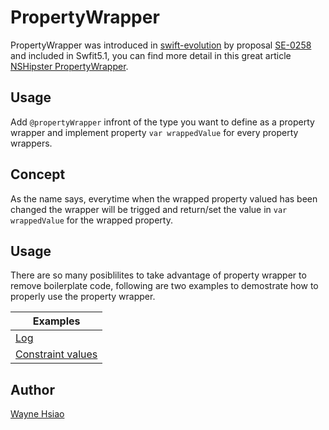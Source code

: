 # PropertyWrapper

PropertyWrapper was introduced in [swift-evolution](https://github.com/apple/swift-evolution/blob/master/proposals/0258-property-wrappers.md) by proposal [SE-0258](https://github.com/apple/swift-evolution/blob/master/proposals/0258-property-wrappers.md) and included in Swfit5.1, you can find more detail in this great article [NSHipster PropertyWrapper](https://nshipster.com/propertywrapper/).

## Usage
Add `@propertyWrapper` infront of the type you want to define as a property wrapper and implement property `var wrappedValue` for every property wrappers.

## Concept
As the name says, everytime when the wrapped property valued has been changed the wrapper will be trigged and return/set the value in `var wrappedValue` for the wrapped property.

## Usage
There are so many posiblilites to take advantage of property wrapper to remove boilerplate code, following are two examples to demostrate how to properly use the property wrapper.

|Examples|
|--|
|[Log](./record.md)|
|[Constraint values](./constraint_value.md)|

## Author
[Wayne Hsiao](mailto:chronicqazxc@gmail.com)
